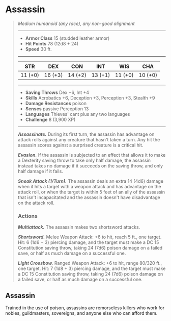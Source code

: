 # Assassin
>*Medium humanoid (any race), any non-good alignment*
>___
>- **Armor Class** 15 (studded leather armor)
>- **Hit Points** 78 (12d8 + 24)
>- **Speed** 30 ft.
>___
>|STR|DEX|CON|INT|WIS|CHA|
>|:---:|:---:|:---:|:---:|:---:|:---:|
>|11 (+0)|16 (+3)|14 (+2)|13 (+1)|11 (+0)|10 (+0)|
>___
>- **Saving Throws** Dex +6, Int +4
>- **Skills** Acrobatics +6, Deception +3, Perception +3, Stealth +9
>- **Damage Resistances** poison
>- **Senses** passive Perception 13
>- **Languages** Thieves' cant plus any two languages
>- **Challenge** 8 (3,900 XP)
>___
>***Assassinate.*** During its first turn, the assassin has advantage on attack rolls against any creature that hasn't taken a turn. Any hit the assassin scores against a surprised creature is a critical hit.  
>
>***Evasion.*** If the assassin is subjected to an effect that allows it to make a Dexterity saving throw to take only half damage, the assassin instead takes no damage if it succeeds on the saving throw, and only half damage if it fails.  
>
>***Sneak Attack (1/Turn).*** The assassin deals an extra 14 (4d6) damage when it hits a target with a weapon attack and has advantage on the attack roll, or when the target is within 5 feet of an ally of the assassin that isn't incapacitated and the assassin doesn't have disadvantage on the attack roll.  
>
>### Actions
>***Multiattack.*** The assassin makes two shortsword attacks.  
>
>***Shortsword.*** Melee Weapon Attack: +6 to hit, reach 5 ft., one target. Hit: 6 (1d6 + 3) piercing damage, and the target must make a DC 15 Constitution saving throw, taking 24 (7d6) poison damage on a failed save, or half as much damage on a successful one.  
>
>***Light Crossbow.*** Ranged Weapon Attack: +6 to hit, range 80/320 ft., one target. Hit: 7 (1d8 + 3) piercing damage, and the target must make a DC 15 Constitution saving throw, taking 24 (7d6) poison damage on a failed save, or half as much damage on a successful one.
## Assassin
Trained in the use of poison, assassins are remorseless killers who work for nobles, guildmasters, sovereigns, and anyone else who can afford them.